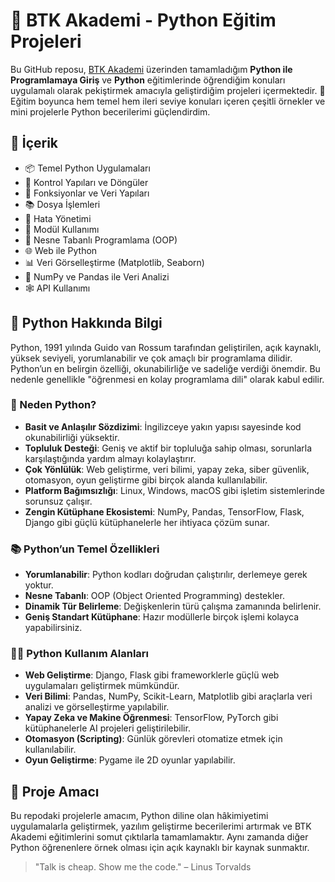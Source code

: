 # 🐍 BTK Akademi - Python Eğitim Projeleri

Bu GitHub reposu, [BTK Akademi](https://www.btkakademi.gov.tr/) üzerinden tamamladığım **Python ile Programlamaya Giriş** ve **Python** eğitimlerinde öğrendiğim konuları uygulamalı olarak pekiştirmek amacıyla geliştirdiğim projeleri içermektedir. 🎯  
Eğitim boyunca hem temel hem ileri seviye konuları içeren çeşitli örnekler ve mini projelerle Python becerilerimi güçlendirdim.

## 📁 İçerik

- 📦 Temel Python Uygulamaları
- 🔄 Kontrol Yapıları ve Döngüler
- 🧮 Fonksiyonlar ve Veri Yapıları
- 📚 Dosya İşlemleri
- 🔎 Hata Yönetimi
- 🧰 Modül Kullanımı
- 🧠 Nesne Tabanlı Programlama (OOP)
- 🌐 Web ile Python
- 📊 Veri Görselleştirme (Matplotlib, Seaborn)
- 🧪 NumPy ve Pandas ile Veri Analizi
- 🕸️ API Kullanımı

## 🧠 Python Hakkında  Bilgi

Python, 1991 yılında Guido van Rossum tarafından geliştirilen, açık kaynaklı, yüksek seviyeli, yorumlanabilir ve çok amaçlı bir programlama dilidir. Python’un en belirgin özelliği, okunabilirliğe ve sadeliğe verdiği önemdir. Bu nedenle genellikle "öğrenmesi en kolay programlama dili" olarak kabul edilir.

### 🚀 Neden Python?

- **Basit ve Anlaşılır Sözdizimi**: İngilizceye yakın yapısı sayesinde kod okunabilirliği yüksektir.
- **Topluluk Desteği**: Geniş ve aktif bir topluluğa sahip olması, sorunlarla karşılaştığında yardım almayı kolaylaştırır.
- **Çok Yönlülük**: Web geliştirme, veri bilimi, yapay zeka, siber güvenlik, otomasyon, oyun geliştirme gibi birçok alanda kullanılabilir.
- **Platform Bağımsızlığı**: Linux, Windows, macOS gibi işletim sistemlerinde sorunsuz çalışır.
- **Zengin Kütüphane Ekosistemi**: NumPy, Pandas, TensorFlow, Flask, Django gibi güçlü kütüphanelerle her ihtiyaca çözüm sunar.

### 📚 Python’un Temel Özellikleri

- **Yorumlanabilir**: Python kodları doğrudan çalıştırılır, derlemeye gerek yoktur.
- **Nesne Tabanlı**: OOP (Object Oriented Programming) destekler.
- **Dinamik Tür Belirleme**: Değişkenlerin türü çalışma zamanında belirlenir.
- **Geniş Standart Kütüphane**: Hazır modüllerle birçok işlemi kolayca yapabilirsiniz.

### 👩‍💻 Python Kullanım Alanları

- **Web Geliştirme**: Django, Flask gibi frameworklerle güçlü web uygulamaları geliştirmek mümkündür.
- **Veri Bilimi**: Pandas, NumPy, Scikit-Learn, Matplotlib gibi araçlarla veri analizi ve görselleştirme yapılabilir.
- **Yapay Zeka ve Makine Öğrenmesi**: TensorFlow, PyTorch gibi kütüphanelerle AI projeleri geliştirilebilir.
- **Otomasyon (Scripting)**: Günlük görevleri otomatize etmek için kullanılabilir.
- **Oyun Geliştirme**: Pygame ile 2D oyunlar yapılabilir.

## 🧪 Proje Amacı
Bu repodaki projelerle amacım, Python diline olan hâkimiyetimi uygulamalarla geliştirmek, yazılım geliştirme becerilerimi artırmak ve BTK Akademi eğitimlerini somut çıktılarla tamamlamaktır. Aynı zamanda diğer Python öğrenenlere örnek olması için açık kaynaklı bir kaynak sunmaktır.


> "Talk is cheap. Show me the code." – Linus Torvalds
